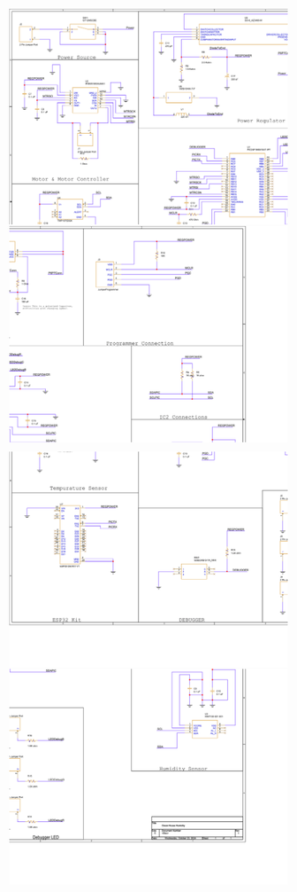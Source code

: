 ![image 1](Team302SchematicV2-1.png)  ![image 2](Team302SchematicV2-2.png)

![image 3](Team302SchematicV2-3.png)   ![image 3](Team302SchematicV2-4.png)
